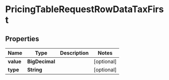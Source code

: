 

# PricingTableRequestRowDataTaxFirst


## Properties

Name | Type | Description | Notes
------------ | ------------- | ------------- | -------------
**value** | **BigDecimal** |  |  [optional]
**type** | **String** |  |  [optional]



